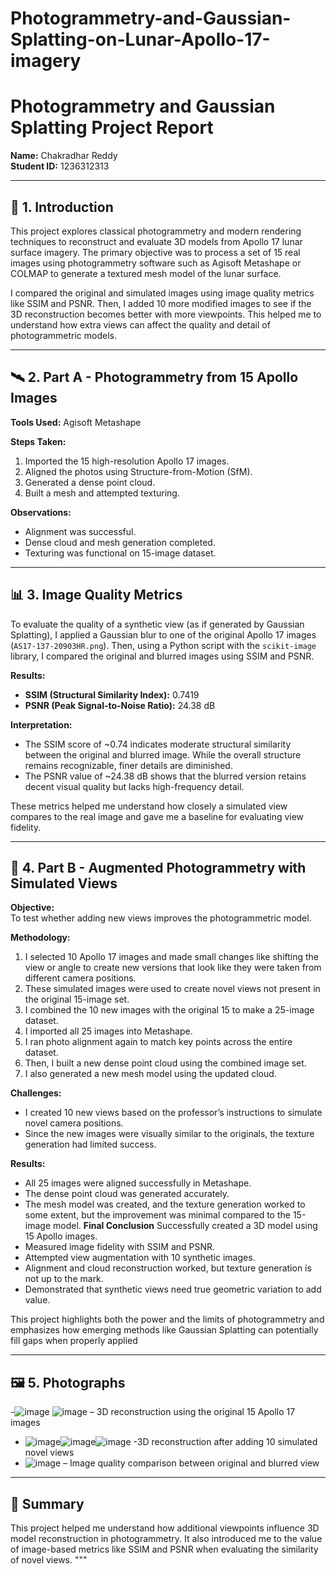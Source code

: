 # Photogrammetry-and-Gaussian-Splatting-on-Lunar-Apollo-17-imagery

# Photogrammetry and Gaussian Splatting Project Report

**Name:** Chakradhar Reddy  
**Student ID:** 1236312313

---

## 📌 1. Introduction

This project explores classical photogrammetry and modern rendering techniques to reconstruct and evaluate 3D models from Apollo 17 lunar surface imagery. The primary objective was to process a set of 15 real images using photogrammetry software such as Agisoft Metashape or COLMAP to generate a textured mesh model of the lunar surface.

I compared the original and simulated images using image quality metrics like SSIM and PSNR. Then, I added 10 more modified images to see if the 3D reconstruction becomes better with more viewpoints. This helped me to understand how extra views can affect the quality and detail of photogrammetric models.

---

## 🛰️ 2. Part A - Photogrammetry from 15 Apollo Images

**Tools Used:** Agisoft Metashape

**Steps Taken:**
1. Imported the 15 high-resolution Apollo 17 images.
2. Aligned the photos using Structure-from-Motion (SfM).
3. Generated a dense point cloud.
4. Built a mesh and attempted texturing.

**Observations:**
- Alignment was successful.
- Dense cloud and mesh generation completed.
- Texturing was functional on 15-image dataset.

---

## 📊 3. Image Quality Metrics

To evaluate the quality of a synthetic view (as if generated by Gaussian Splatting), I applied a Gaussian blur to one of the original Apollo 17 images (`AS17-137-20903HR.png`). Then, using a Python script with the `scikit-image` library, I compared the original and blurred images using SSIM and PSNR.

**Results:**
- **SSIM (Structural Similarity Index):** 0.7419
- **PSNR (Peak Signal-to-Noise Ratio):** 24.38 dB

**Interpretation:**
- The SSIM score of ~0.74 indicates moderate structural similarity between the original and blurred image. While the overall structure remains recognizable, finer details are diminished.
- The PSNR value of ~24.38 dB shows that the blurred version retains decent visual quality but lacks high-frequency detail.

These metrics helped me understand how closely a simulated view compares to the real image and gave me a baseline for evaluating view fidelity.

---

## 🧪 4. Part B - Augmented Photogrammetry with Simulated Views

**Objective:**  
To test whether adding new views improves the photogrammetric model.

**Methodology:**
1. I selected 10 Apollo 17 images and made small changes like shifting the view or angle to create new versions that look like they were taken from different camera positions.
2. These simulated images were used to create novel views not present in the original 15-image set.
3. I combined the 10 new images with the original 15 to make a 25-image dataset.
4. I imported all 25 images into Metashape.
5. I ran photo alignment again to match key points across the entire dataset.
6. Then, I built a new dense point cloud using the combined image set.
7. I also generated a new mesh model using the updated cloud.

**Challenges:**
- I created 10 new views based on the professor’s instructions to simulate novel camera positions.
- Since the new images were visually similar to the originals, the texture generation had limited success.

**Results:**
- All 25 images were aligned successfully in Metashape.
- The dense point cloud was generated accurately.
- The mesh model was created, and the texture generation worked to some extent, but the improvement was minimal compared to the 15-image model.
**Final Conclusion**
Successfully created a 3D model using 15 Apollo images.
- Measured image fidelity with SSIM and PSNR.
- Attempted view augmentation with 10 synthetic images.
- Alignment and cloud reconstruction worked, but texture generation is not up to the mark.
- Demonstrated that synthetic views need true geometric variation to add value.

 This project highlights both the power and the limits of photogrammetry and emphasizes how emerging methods like Gaussian Splatting can potentially fill gaps when properly applied


---

## 🖼️ 5. Photographs



-![image](https://github.com/user-attachments/assets/b3341c63-8e8a-4ca6-a2d4-270ff1d3180b)
 ![image](https://github.com/user-attachments/assets/a05a3241-4472-43c6-b0c0-1389a4cd48a7)
– 3D reconstruction using the original 15 Apollo 17 images  
- ![image](https://github.com/user-attachments/assets/303a8de7-63fd-4a24-81c5-70649e248b11)![image](https://github.com/user-attachments/assets/2491ab45-3512-40e6-b4da-384ce7e9efe3)![image](https://github.com/user-attachments/assets/39787fd5-4865-441c-8673-7aadddf37215)
-3D reconstruction after adding 10 simulated novel views  
- ![image](https://github.com/user-attachments/assets/b584d8e5-c1f9-4d9f-acc9-47f0efb75fc8)
– Image quality comparison between original and blurred view  

---

## 🧠 Summary

This project helped me understand how additional viewpoints influence 3D model reconstruction in photogrammetry. It also introduced me to the value of image-based metrics like SSIM and PSNR when evaluating the similarity of novel views.
"""
